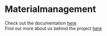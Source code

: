 # Materialmanagement

Check out the documentation [here](projectDocumentation\index.md) \
Find out more about us behind the project [here](aboutUs.md)